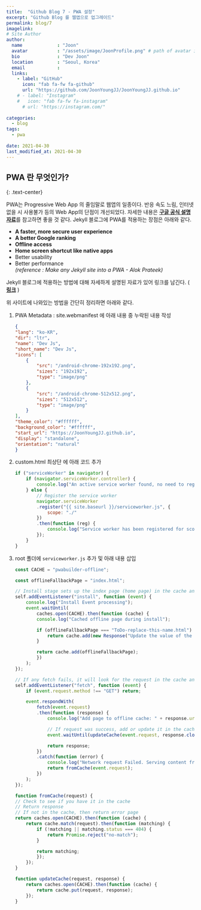 ```yaml
---
title:  "Github Blog 7 - PWA 설정"
excerpt: "Github Blog 를 웹앱으로 업그레이드"
permalink: blog/7
imagelink: 
# Site Author
author:
  name             : "Joon"
  avatar           : "/assets/image/JoonProfile.png" # path of avatar image, e.g. "/assets/images/bio-photo.jpg"
  bio              : "Dev Joon"
  location         : "Seoul, Korea"
  email            :
  links:
    - label: "GitHub"
      icon: "fab fa-fw fa-github"
      url: "https://github.com/JoonYoungJJ/JoonYoungJJ.github.io"
    # - label: "Instagram"
    #   icon: "fab fa-fw fa-instagram"
      # url: "https://instagram.com/"
      
categories:
  - blog
tags:
  - pwa
 
date: 2021-04-30
last_modified_at: 2021-04-30
---
```


## PWA 란 무엇인가?
{: .text-center}  

PWA는 Progressive Web App 의 줄임말로 웹앱의 일종이다. 반응 속도 느림, 인터넷 없을 시 사용불가 등의 Web App의 단점이 개선되었다. 자세한 내용은 [**구글 공식 설명자료**](https://developers.google.com/web/updates/2015/12/getting-started-pwa)를 참고하면 좋을 것 같다. Jekyll 블로그에 PWA를 적용하는 장점은 아래와 같다.  

- **A faster, more secure user experience**
- **A better Google ranking** 
- **Offline access** 
- **Home screen shortcut like native apps**   
- Better usability 
- Better performance  
_(reference : Make any Jekyll site into a PWA - Alok Prateek)_

Jekyll 블로그에 적용하는 방법에 대해 자세하게 설명된 자료가 있어 링크를 남긴다. ( [**링크**](https://dev.to/thewhitewulfy/make-any-jekyll-site-into-a-pwa-1de2) )  

위 사이트에 나와있는 방법을 간단히 정리하면 아래와 같다.  
1. PWA Metadata : site.webmanifest 에 아래 내용 중 누락된 내용 작성
    ```json
    {
    "lang": "ko-KR",
    "dir": "ltr",
    "name": "Dev Js",
    "short_name": "Dev Js",
    "icons": [
        {
            "src": "/android-chrome-192x192.png",
            "sizes": "192x192",
            "type": "image/png"
        },
        {
            "src": "/android-chrome-512x512.png",
            "sizes": "512x512",
            "type": "image/png"
        }
    ],
    "theme_color": "#ffffff",
    "background_color": "#ffffff",
    "start_url": "https://JoonYoungJJ.github.io",
    "display": "standalone",
    "orientation": "natural"
    }
    ```  

2.  custom.html 최상단 에 아래 코드 추가
    ```js
    if ("serviceWorker" in navigator) {
        if (navigator.serviceWorker.controller) {
            console.log("An active service worker found, no need to register");
        } else {
            // Register the service worker
            navigator.serviceWorker
            .register("{{ site.baseurl }}/serviceworker.js", {
                scope: "./"
            })
            .then(function (reg) {
                console.log("Service worker has been registered for scope: " + reg.scope);
            });
        }
    }
    ```  

3. root 폴더에 `serviceworker.js` 추가 및 아래 내용 삽입
    ```js
    const CACHE = "pwabuilder-offline";

    const offlineFallbackPage = "index.html";

    // Install stage sets up the index page (home page) in the cache and opens a new cache
    self.addEventListener("install", function (event) {
        console.log("Install Event processing");
        event.waitUntil(
            caches.open(CACHE).then(function (cache) {
            console.log("Cached offline page during install");

            if (offlineFallbackPage === "ToDo-replace-this-name.html") {
                return cache.add(new Response("Update the value of the offlineFallbackPage constant in the serviceworker."));
            }

            return cache.add(offlineFallbackPage);
            })
        );
    });

    // If any fetch fails, it will look for the request in the cache and serve it from there first
    self.addEventListener("fetch", function (event) {
        if (event.request.method !== "GET") return;

        event.respondWith(
            fetch(event.request)
            .then(function (response) {
                console.log("Add page to offline cache: " + response.url);

                // If request was success, add or update it in the cache
                event.waitUntil(updateCache(event.request, response.clone()));

                return response;
            })
            .catch(function (error) {        
                console.log("Network request Failed. Serving content from cache: " + error);
                return fromCache(event.request);
            })
        );
    });

    function fromCache(request) {
    // Check to see if you have it in the cache
    // Return response
    // If not in the cache, then return error page
    return caches.open(CACHE).then(function (cache) {
        return cache.match(request).then(function (matching) {
            if (!matching || matching.status === 404) {
                return Promise.reject("no-match");
            }

            return matching;
            });
        });
    }

    function updateCache(request, response) {
        return caches.open(CACHE).then(function (cache) {
            return cache.put(request, response);
        });
    }

    ```
